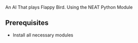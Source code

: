 An AI That plays Flappy Bird. Using the NEAT Python Module

## Prerequisites
* Install all necessary modules

